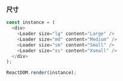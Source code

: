 
### 尺寸

<!--start-code-->
```js
const instance = (
  <div>
    <Loader size="lg" content="Large" />
    <Loader size="md" content="Medium" />
    <Loader size="sm" content="Small" />
    <Loader size="xs" content="Xsmall" />
  </div>
);

ReactDOM.render(instance);
```
<!--end-code-->
